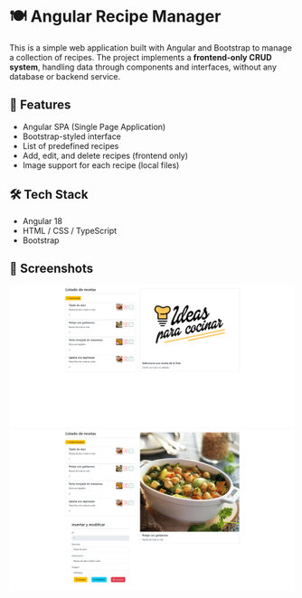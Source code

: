 # 🍽️ Angular Recipe Manager

This is a simple web application built with Angular and Bootstrap to manage a collection of recipes. The project implements a **frontend-only CRUD system**, handling data through components and interfaces, without any database or backend service.

## 🚀 Features

- Angular SPA (Single Page Application)
- Bootstrap-styled interface
- List of predefined recipes
- Add, edit, and delete recipes (frontend only)
- Image support for each recipe (local files)

## 🛠️ Tech Stack

- Angular 18
- HTML / CSS / TypeScript
- Bootstrap

## 📸 Screenshots

<p align="center">
  <img src="screenshots/screenshot.png" alt="Preview" width="600"/>
  <img src="screenshots/screenshot2.png" alt="Preview" width="600"/>
</p>
